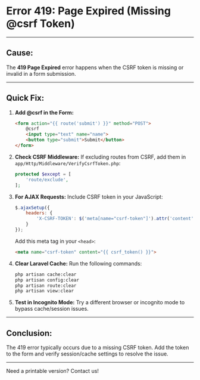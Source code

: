 # **Error 419: Page Expired (Missing @csrf Token)**

---

## **Cause:**
The **419 Page Expired** error happens when the CSRF token is missing or invalid in a form submission.

---

## **Quick Fix:**

1. **Add @csrf in the Form:**

    ```html
    <form action="{{ route('submit') }}" method="POST">
        @csrf
        <input type="text" name="name">
        <button type="submit">Submit</button>
    </form>
    ```

2. **Check CSRF Middleware:**
   If excluding routes from CSRF, add them in `app/Http/Middleware/VerifyCsrfToken.php`:
   
    ```php
    protected $except = [
        'route/exclude',
    ];
    ```

3. **For AJAX Requests:**
   Include CSRF token in your JavaScript:

    ```javascript
    $.ajaxSetup({
        headers: {
            'X-CSRF-TOKEN': $('meta[name="csrf-token"]').attr('content')
        }
    });
    ```

   Add this meta tag in your `<head>`:
   
    ```html
    <meta name="csrf-token" content="{{ csrf_token() }}">
    ```

4. **Clear Laravel Cache:**
   Run the following commands:

    ```sh
    php artisan cache:clear
    php artisan config:clear
    php artisan route:clear
    php artisan view:clear
    ```

5. **Test in Incognito Mode:**
   Try a different browser or incognito mode to bypass cache/session issues.

---

## **Conclusion:**
The 419 error typically occurs due to a missing CSRF token. Add the token to the form and verify session/cache settings to resolve the issue.

---

Need a printable version? Contact us!
